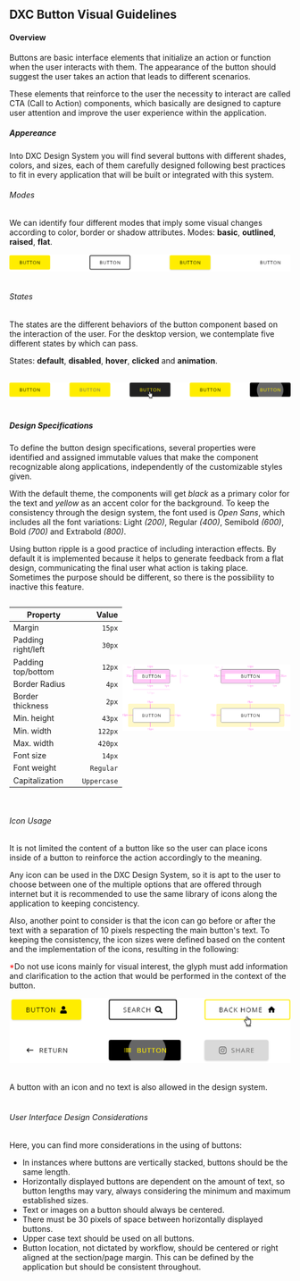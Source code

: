 ## DXC Button Visual Guidelines

#### Overview

Buttons are basic interface elements that initialize an action or function when the user interacts with them. The appearance of the button should suggest the user takes an action that leads to different scenarios.

These elements that reinforce to the user the necessity to interact are called CTA (Call to Action) components, which basically are designed to capture user attention and improve the user experience within the application.
<br>

##### *Appereance*

Into DXC Design System you will find several buttons with different shades, colors, and sizes, each of them carefully designed following best practices to fit in every application that will be built or integrated with this system.
<br>

###### Modes

We can identify four different modes that imply some visual changes according to color, border or shadow attributes.
Modes: __basic__, __outlined__, __raised__, __flat__.
<br>
<div style="display: flex; justify-content: center;">
<img src="images/button_modes.png" alt="Button modes example">
</div>
<br>

###### States

The states are the different behaviors of the button component based on the interaction of the user.
For the desktop version, we contemplate five different states by which can pass.

States: __default__, __disabled__, __hover__, __clicked__ and __animation__.  
<br>
<div style="display: flex; justify-content: center;">
<img src="images/button_states.png" alt="Button states example">
</div>
<br>

##### *Design Specifications*

To define the button design specifications, several properties were identified and assigned immutable values ​​that make the component recognizable along applications, independently of the customizable styles given.

With the default theme, the components will get *black* as a primary color for the text and *yellow* as an accent color for the background.
To keep the consistency through the design system, the font used is *Open Sans*, which includes all the font variations: Light *(200)*, Regular *(400)*, Semibold *(600)*, Bold *(700)* and Extrabold *(800)*.

Using button ripple is a good practice of including interaction effects. By default it is implemented because it helps to generate feedback from a flat design, communicating the final user what action is taking place.
Sometimes the purpose should be different, so there is the possibility to inactive this feature.

<div style="display: flex; align-items: center;"> 

| Property           | Value|
|--------------------|------:|
| Margin            | `15px` |
| Padding right/left | `30px` |
| Padding top/bottom | `12px` |
| Border Radius | `4px` |
| Border thickness| `2px` |
| Min. height| `43px` |
| Min. width| `122px` |
| Max. width| `420px` |
| Font size| `14px` |
| Font weight| `Regular` |
| Capitalization | `Uppercase` |

<img src="images/button_specs.png" style="width: 60%">

</div>
<br>

###### Icon Usage

It is not limited the content of a button like so the user can place icons inside of a button to reinforce the action accordingly to the meaning.

<!-- Both resources, [Material Icons](https://material.io/tools/icons) and [Fontawesome Icons](https://fontawesome.com/icons) -->
Any icon can be used in the DXC Design System, so it is apt to the user to choose between one of the multiple options that are offered through internet but it is recommended to use the same library of icons along the application to keeping concistency.

Also, another point to consider is that the icon can go before or after the text with a separation of 10 pixels respecting the main button's text. To keeping the consistency, the icon sizes were defined based on the content and the implementation of the icons, resulting in the following:

<span style="color: red">*</span>Do not use icons mainly for visual interest, the glyph must add information and clarification to the action that would be performed in the context of the button.
<br>

<div style="display: flex; justify-content: center;">
<img src="images/button_icon.png" alt="Button with icon examples">
</div>
<br>
<br>
A button with an icon and no text is also allowed in the design system.

<br>
<br>

###### User Interface Design Considerations

Here, you can find more considerations in the using of buttons:

- In instances where buttons are vertically stacked, buttons should be the same length.
- Horizontally displayed buttons are dependent on the amount of text, so button lengths may vary, always considering the minimum and maximum established sizes.
- Text or images on a button should always be centered.
- There must be 30 pixels of space between horizontally displayed buttons.
- Upper case text should be used on all buttons.
- Button location, not dictated by workflow, should be centered or right aligned at the section/page margin. This can be defined by the application but should be consistent throughout.
